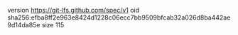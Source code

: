 version https://git-lfs.github.com/spec/v1
oid sha256:efba8ff2e963e8424d1228c06ecc7bb9509bfcab32a026d8ba442ae9d14da85e
size 115
